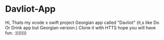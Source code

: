 # Davliot-App
Hi,
Thats my xcode x swift project Georgian app called "Davliot" (it,s like Do Or Drink app but Georgian version.)
Clone it with HTTS hope you will have fun. :)))))))
